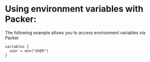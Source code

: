 # Using environment variables with Packer:
The following example allows you to access environment variables via Packer
```
variables {
  user = env("USER")
}
```
